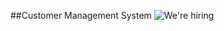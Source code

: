 ##Customer Management System
![We're hiring](https://user-images.githubusercontent.com/82169025/147897595-51bb8508-599f-4300-83c7-6866a9eef03f.gif)

